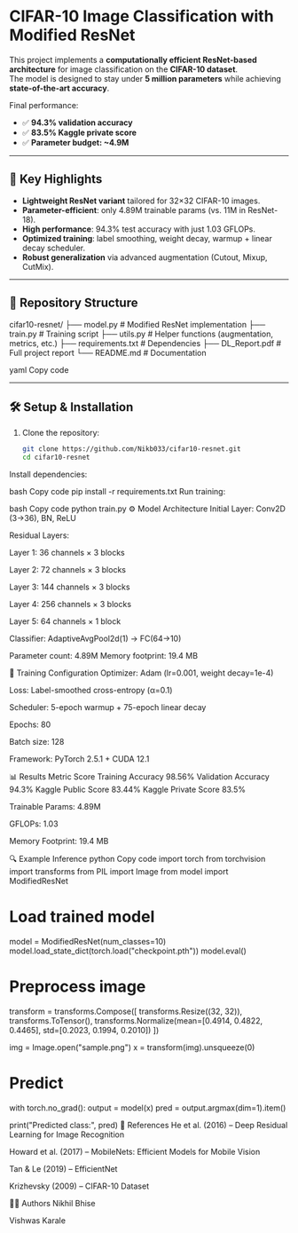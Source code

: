 # CIFAR-10 Image Classification with Modified ResNet

This project implements a **computationally efficient ResNet-based architecture** for image classification on the **CIFAR-10 dataset**.  
The model is designed to stay under **5 million parameters** while achieving **state-of-the-art accuracy**.  

Final performance:  
- ✅ **94.3% validation accuracy**  
- ✅ **83.5% Kaggle private score**  
- ✅ **Parameter budget: ~4.9M**  

---

## 🚀 Key Highlights
- **Lightweight ResNet variant** tailored for 32×32 CIFAR-10 images.  
- **Parameter-efficient**: only 4.89M trainable params (vs. 11M in ResNet-18).  
- **High performance**: 94.3% test accuracy with just 1.03 GFLOPs.  
- **Optimized training**: label smoothing, weight decay, warmup + linear decay scheduler.  
- **Robust generalization** via advanced augmentation (Cutout, Mixup, CutMix).  

---

## 📂 Repository Structure
cifar10-resnet/
├── model.py # Modified ResNet implementation
├── train.py # Training script
├── utils.py # Helper functions (augmentation, metrics, etc.)
├── requirements.txt # Dependencies
├── DL_Report.pdf # Full project report
└── README.md # Documentation

yaml
Copy code

---

## 🛠️ Setup & Installation

1. Clone the repository:
   ```bash
   git clone https://github.com/Nikb033/cifar10-resnet.git
   cd cifar10-resnet
Install dependencies:

bash
Copy code
pip install -r requirements.txt
Run training:

bash
Copy code
python train.py
⚙️ Model Architecture
Initial Layer: Conv2D (3→36), BN, ReLU

Residual Layers:

Layer 1: 36 channels × 3 blocks

Layer 2: 72 channels × 3 blocks

Layer 3: 144 channels × 3 blocks

Layer 4: 256 channels × 3 blocks

Layer 5: 64 channels × 1 block

Classifier: AdaptiveAvgPool2d(1) → FC(64→10)

Parameter count: 4.89M
Memory footprint: 19.4 MB

🧪 Training Configuration
Optimizer: Adam (lr=0.001, weight decay=1e-4)

Loss: Label-smoothed cross-entropy (α=0.1)

Scheduler: 5-epoch warmup + 75-epoch linear decay

Epochs: 80

Batch size: 128

Framework: PyTorch 2.5.1 + CUDA 12.1

📊 Results
Metric	Score
Training Accuracy	98.56%
Validation Accuracy	94.3%
Kaggle Public Score	83.44%
Kaggle Private Score	83.5%

Trainable Params: 4.89M

GFLOPs: 1.03

Memory Footprint: 19.4 MB

🔍 Example Inference
python
Copy code
import torch
from torchvision import transforms
from PIL import Image
from model import ModifiedResNet

# Load trained model
model = ModifiedResNet(num_classes=10)
model.load_state_dict(torch.load("checkpoint.pth"))
model.eval()

# Preprocess image
transform = transforms.Compose([
    transforms.Resize((32, 32)),
    transforms.ToTensor(),
    transforms.Normalize(mean=[0.4914, 0.4822, 0.4465],
                         std=[0.2023, 0.1994, 0.2010])
])

img = Image.open("sample.png")
x = transform(img).unsqueeze(0)

# Predict
with torch.no_grad():
    output = model(x)
    pred = output.argmax(dim=1).item()

print("Predicted class:", pred)
📖 References
He et al. (2016) – Deep Residual Learning for Image Recognition

Howard et al. (2017) – MobileNets: Efficient Models for Mobile Vision

Tan & Le (2019) – EfficientNet

Krizhevsky (2009) – CIFAR-10 Dataset

👨‍💻 Authors
Nikhil Bhise 

Vishwas Karale
